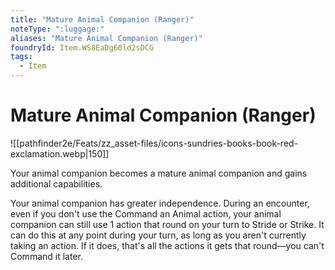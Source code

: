 ```yaml
---
title: "Mature Animal Companion (Ranger)"
noteType: ":luggage:"
aliases: "Mature Animal Companion (Ranger)"
foundryId: Item.WS8EaDg60ld2sDCG
tags:
  - Item
---
```


# Mature Animal Companion (Ranger)
![[pathfinder2e/Feats/zz_asset-files/icons-sundries-books-book-red-exclamation.webp|150]]

Your animal companion becomes a mature animal companion and gains additional capabilities.

Your animal companion has greater independence. During an encounter, even if you don't use the Command an Animal action, your animal companion can still use 1 action that round on your turn to Stride or Strike. It can do this at any point during your turn, as long as you aren't currently taking an action. If it does, that's all the actions it gets that round—you can't Command it later.
